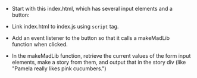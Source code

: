 - Start with this index.html, which has several input elements and a button:

- Link index.html to index.js using `script` tag.

- Add an event listener to the button so that it calls a makeMadLib function when clicked.

- In the makeMadLib function, retrieve the current values of the form input elements, make a story from them, and output that in the story div (like "Pamela really likes pink cucumbers.")

